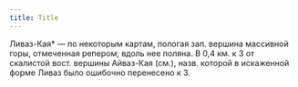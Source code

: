 ```yaml
---
title: Title
---
```


Ливаз-Кая* — по некоторым картам, пологая зап. вершина массивной горы,
отмеченная репером; вдоль нее поляна. В 0,4 км. к З от скалистой вост. вершины
Айваз-Кая (см.), назв. которой в искаженной форме Ливаз было ошибочно перенесено
к З.
